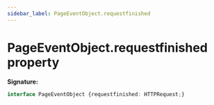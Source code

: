 ```yaml
---
sidebar_label: PageEventObject.requestfinished
---
```

# PageEventObject.requestfinished property

**Signature:**

```typescript
interface PageEventObject {requestfinished: HTTPRequest;}
```
